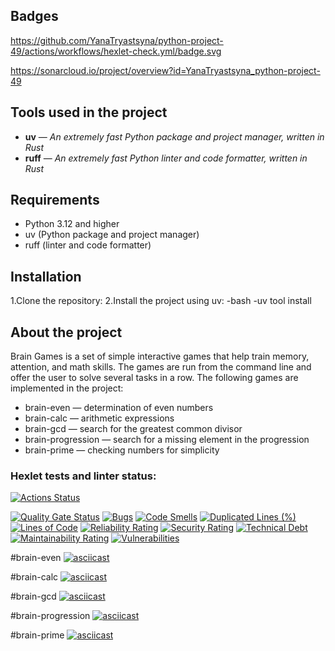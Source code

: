 ## Badges

https://github.com/YanaTryastsyna/python-project-49/actions/workflows/hexlet-check.yml/badge.svg

https://sonarcloud.io/project/overview?id=YanaTryastsyna_python-project-49

## Tools used in the project

- **uv** — *An extremely fast Python package and project manager, written in Rust*
- **ruff** — *An extremely fast Python linter and code formatter, written in Rust*

## Requirements

- Python 3.12 and higher
- uv (Python package and project manager)
- ruff (linter and code formatter)
## Installation

1.Clone the repository:
2.Install the project using uv:
-bash
-uv tool install

## About the project

Brain Games is a set of simple interactive games that help train memory, attention, and math skills. 
The games are run from the command line and offer the user to solve several tasks in a row. 
The following games are implemented in the project:
- brain-even — determination of even numbers
- brain-calc — arithmetic expressions
- brain-gcd — search for the greatest common divisor
- brain-progression — search for a missing element in the progression
- brain-prime — checking numbers for simplicity


### Hexlet tests and linter status:
[![Actions Status](https://github.com/YanaTryastsyna/python-project-49/actions/workflows/hexlet-check.yml/badge.svg)](https://github.com/YanaTryastsyna/python-project-49/actions)

[![Quality Gate Status](https://sonarcloud.io/api/project_badges/measure?project=YanaTryastsyna_python-project-49&metric=alert_status)](https://sonarcloud.io/summary/new_code?id=YanaTryastsyna_python-project-49)
[![Bugs](https://sonarcloud.io/api/project_badges/measure?project=YanaTryastsyna_python-project-49&metric=bugs)](https://sonarcloud.io/summary/new_code?id=YanaTryastsyna_python-project-49)
[![Code Smells](https://sonarcloud.io/api/project_badges/measure?project=YanaTryastsyna_python-project-49&metric=code_smells)](https://sonarcloud.io/summary/new_code?id=YanaTryastsyna_python-project-49)
[![Duplicated Lines (%)](https://sonarcloud.io/api/project_badges/measure?project=YanaTryastsyna_python-project-49&metric=duplicated_lines_density)](https://sonarcloud.io/summary/new_code?id=YanaTryastsyna_python-project-49)
[![Lines of Code](https://sonarcloud.io/api/project_badges/measure?project=YanaTryastsyna_python-project-49&metric=ncloc)](https://sonarcloud.io/summary/new_code?id=YanaTryastsyna_python-project-49)
[![Reliability Rating](https://sonarcloud.io/api/project_badges/measure?project=YanaTryastsyna_python-project-49&metric=reliability_rating)](https://sonarcloud.io/summary/new_code?id=YanaTryastsyna_python-project-49)
[![Security Rating](https://sonarcloud.io/api/project_badges/measure?project=YanaTryastsyna_python-project-49&metric=security_rating)](https://sonarcloud.io/summary/new_code?id=YanaTryastsyna_python-project-49)
[![Technical Debt](https://sonarcloud.io/api/project_badges/measure?project=YanaTryastsyna_python-project-49&metric=sqale_index)](https://sonarcloud.io/summary/new_code?id=YanaTryastsyna_python-project-49)
[![Maintainability Rating](https://sonarcloud.io/api/project_badges/measure?project=YanaTryastsyna_python-project-49&metric=sqale_rating)](https://sonarcloud.io/summary/new_code?id=YanaTryastsyna_python-project-49)
[![Vulnerabilities](https://sonarcloud.io/api/project_badges/measure?project=YanaTryastsyna_python-project-49&metric=vulnerabilities)](https://sonarcloud.io/summary/new_code?id=YanaTryastsyna_python-project-49)



#brain-even
[![asciicast](https://asciinema.org/a/YkgO6dWhTXZZYDAIQWOhilF1E.svg)](https://asciinema.org/a/YkgO6dWhTXZZYDAIQWOhilF1E)

#brain-calc
[![asciicast](https://asciinema.org/a/N5UaJwZ6nN000GpU3q0KNneD8.svg)](https://asciinema.org/a/N5UaJwZ6nN000GpU3q0KNneD8)

#brain-gcd
[![asciicast](https://asciinema.org/a/ErYFKsdaF1VqpRNQR8Ub8IL6C.svg)](https://asciinema.org/a/ErYFKsdaF1VqpRNQR8Ub8IL6C)

#brain-progression
[![asciicast](https://asciinema.org/a/kIhErfbpQDARJfcqJEE8oD9Hk.svg)](https://asciinema.org/a/kIhErfbpQDARJfcqJEE8oD9Hk)

#brain-prime
[![asciicast](https://asciinema.org/a/sSdQRqAuujr4AynD7O0XlcqZK.svg)](https://asciinema.org/a/sSdQRqAuujr4AynD7O0XlcqZK)